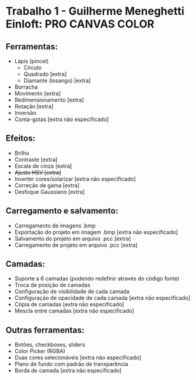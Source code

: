 # Trabalho 1 - Guilherme Meneghetti Einloft: PRO CANVAS COLOR
## Ferramentas:
- Lápis (pincel)
	- Círculo
	- Quadrado [extra]
	- Diamante (losango) [extra]
- Borracha
- Movimento [extra]
- Redimensionamento [extra]
- Rotação [extra]
- Inversão
- Conta-gotas [extra não especificado]

## Efeitos:
- Brilho
- Contraste [extra]
- Escala de cinza [extra]
- ~~Ajuste HSV [extra]~~
- Inverter cores/solarizar [extra não especificado]
- Correção de gama [extra]
- Desfoque Gaussiano [extra]

## Carregamento e salvamento:
- Carregamento de imagens .bmp
- Exportação do projeto em imagem .bmp [extra não especificado]
- Salvamento do projeto em arquivo .pcc [extra]
- Carregamento de projeto em arquivo .pcc [extra]

## Camadas:
- Suporte a 6 camadas (podendo redefinir através do código fonte)
- Troca de posição de camadas
- Configuração de visibilidade de cada camada
- Configuração de opacidade de cada camada [extra não especificado]
- Cópia de camadas [extra não especificado]
- Mescla entre camadas [extra não especificado]

## Outras ferramentas:
- Botões, checkboxes, sliders
- Color Picker (RGBA)
- Duas cores selecionáveis [extra não especificado]
- Plano de fundo com padrão de transparência
- Borda de camada [extra não especificado]

